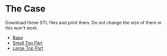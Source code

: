 # The Case

Download these STL files and print them. Do not change the size of them or this won't work

-   [Base](stl/Soundboard_Base.stl)
-   [Small Top Part](stl/Soundboard_Top_Flat.stl)
-   [Large Top Part](stl/Soundboard_Top_Frame.stl)
